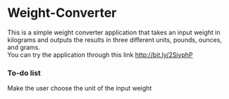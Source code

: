 # Weight-Converter

This is a simple weight converter application that takes an input weight in kilograms and outputs the results in three different units, pounds, ounces, and grams.<br/>
You can try the application through this link http://bit.ly/2SivphP

### To-do list
Make the user choose the unit of the input weight
